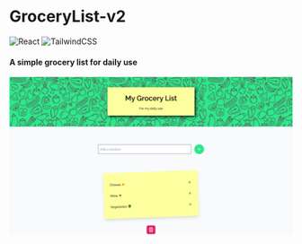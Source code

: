 # GroceryList-v2

![React](https://img.shields.io/badge/react-%2320232a.svg?style=for-the-badge&logo=react&logoColor=%2361DAFB)
![TailwindCSS](https://img.shields.io/badge/tailwindcss-%2338B2AC.svg?style=for-the-badge&logo=tailwind-css&logoColor=white)

#### A simple grocery list for daily use

<p align="center">
<img src="src/images/GL_screen.png" alt="screenshot">
</p>
